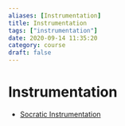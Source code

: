 ```yaml
---
aliases: [Instrumentation]
title: Instrumentation
tags: ["instrumentation"]
date: 2020-09-14 11:35:20
category: course
draft: false
---
```


# Instrumentation

- [Socratic Instrumentation](https://www.ibiblio.org/kuphaldt/socratic/sinst/)
